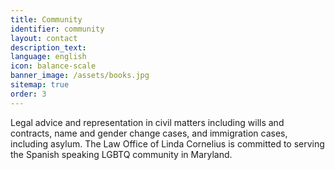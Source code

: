 ```yaml
---
title: Community
identifier: community
layout: contact
description_text:
language: english
icon: balance-scale
banner_image: /assets/books.jpg
sitemap: true
order: 3
---
```



Legal advice and representation in civil matters including wills and contracts, name and gender change cases, and immigration cases, including asylum. The Law Office of Linda Cornelius is committed to serving the Spanish speaking LGBTQ community in Maryland.